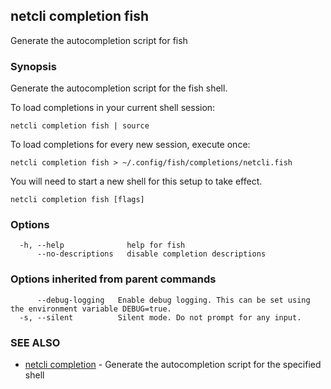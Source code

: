 ## netcli completion fish

Generate the autocompletion script for fish

### Synopsis

Generate the autocompletion script for the fish shell.

To load completions in your current shell session:

	netcli completion fish | source

To load completions for every new session, execute once:

	netcli completion fish > ~/.config/fish/completions/netcli.fish

You will need to start a new shell for this setup to take effect.


```
netcli completion fish [flags]
```

### Options

```
  -h, --help              help for fish
      --no-descriptions   disable completion descriptions
```

### Options inherited from parent commands

```
      --debug-logging   Enable debug logging. This can be set using the environment variable DEBUG=true.
  -s, --silent          Silent mode. Do not prompt for any input.
```

### SEE ALSO

* [netcli completion](netcli_completion.md)	 - Generate the autocompletion script for the specified shell

